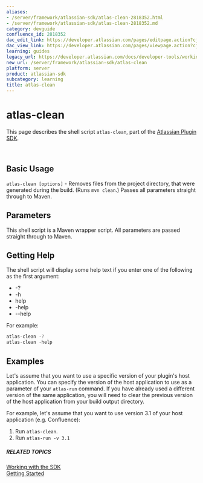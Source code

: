 ```yaml
---
aliases:
- /server/framework/atlassian-sdk/atlas-clean-2818352.html
- /server/framework/atlassian-sdk/atlas-clean-2818352.md
category: devguide
confluence_id: 2818352
dac_edit_link: https://developer.atlassian.com/pages/editpage.action?cjm=wozere&pageId=2818352
dac_view_link: https://developer.atlassian.com/pages/viewpage.action?cjm=wozere&pageId=2818352
learning: guides
legacy_url: https://developer.atlassian.com/docs/developer-tools/working-with-the-sdk/command-reference/atlas-clean
new_url: /server/framework/atlassian-sdk/atlas-clean
platform: server
product: atlassian-sdk
subcategory: learning
title: atlas-clean
---
```

# atlas-clean

This page describes the shell script `atlas-clean`, part of the [Atlassian Plugin SDK](/server/framework/atlassian-sdk/working-with-the-sdk).

 

## Basic Usage

`atlas-clean [options]` - Removes files from the project directory, that were generated during the build. (Runs `mvn clean`.) Passes all parameters straight through to Maven.

## Parameters

This shell script is a Maven wrapper script. All parameters are passed straight through to Maven.

## Getting Help

The shell script will display some help text if you enter one of the following as the first argument:

-   -?
-   -h
-   help
-   -help
-   --help

For example:

``` javascript
atlas-clean -?
atlas-clean -help
```

## Examples

Let's assume that you want to use a specific version of your plugin's host application. You can specify the version of the host application to use as a parameter of your `atlas-run` command. If you have already used a different version of the same application, you will need to clear the previous version of the host application from your build output directory.

For example, let's assume that you want to use version 3.1 of your host application (e.g. Confluence):

1.  Run `atlas-clean`.
2.  Run `atlas-run -v 3.1`

##### RELATED TOPICS

[Working with the SDK](/server/framework/atlassian-sdk/working-with-the-sdk)  
[Getting Started](/server/framework/atlassian-sdk/index)

















































































































































































